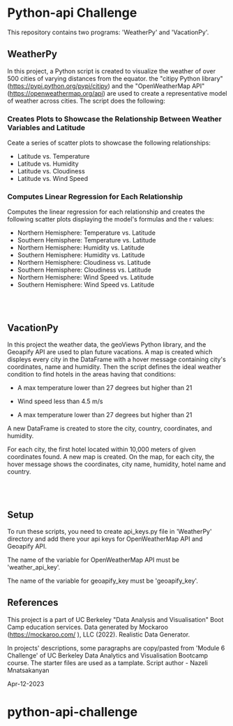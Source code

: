 # Python-api Challenge

This repository contains two programs: 'WeatherPy' and 'VacationPy'.

## WeatherPy 
In this project, a Python script is created to  visualize the weather of over 500 cities of varying distances from the equator.
the "citipy Python library" (https://pypi.python.org/pypi/citipy) and the "OpenWeatherMap API" (https://openweathermap.org/api) are used to create a representative model of weather across cities.
The script does the following:
### Creates Plots to Showcase the Relationship Between Weather Variables and Latitude
Ceate a series of scatter plots to showcase the following relationships:

* Latitude vs. Temperature 
* Latitude vs. Humidity 
* Latitude vs. Cloudiness
* Latitude vs. Wind Speed

### Computes Linear Regression for Each Relationship
Computes the linear regression for each relationship and creates the following scatter plots displaying the model's formulas and the r values:

* Northern Hemisphere: Temperature vs. Latitude
* Southern Hemisphere: Temperature vs. Latitude 
* Northern Hemisphere: Humidity vs. Latitude
* Southern Hemisphere: Humidity vs. Latitude
* Northern Hemisphere: Cloudiness vs. Latitude
* Southern Hemisphere: Cloudiness vs. Latitude
* Northern Hemisphere: Wind Speed vs. Latitude
* Southern Hemisphere: Wind Speed vs. Latitude

<br/><br/>


## VacationPy 

In this project the weather data, the geoViews Python library, and the Geoapify API are used to plan future vacations. A map is created which displeys every city in the DataFrame with a hover message containing city's coordinates, name and humidity.  Then the script defines the ideal weather condition to find hotels in the areas having that conditions:

* A max temperature lower than 27 degrees but higher than 21

* Wind speed less than 4.5 m/s

* A max temperature lower than 27 degrees but higher than 21


A new DataFrame is created to store the city, country, coordinates, and humidity.

For each city, the first hotel located within 10,000 meters of given coordinates found.
A new map is created. On the map, for each city, the hover message shows the coordinates, city name, humidity, hotel name and country.

<br/><br/>

## Setup
To run these scripts, you need to create api_keys.py file in 'WeatherPy' directory and add there your api keys for OpenWeatherMap API and Geoapify API. 

The name of the variable for OpenWeatherMap API must be 'weather_api_key'.

The name of the variable for geoapify_key must be 'geoapify_key'.





## References
This project is a part of UC Berkeley "Data Analysis and Visualisation" Boot Camp education services.
Data generated by Mockaroo (https://mockaroo.com/ ), LLC (2022). Realistic Data Generator.

In projects' descriptions, some paragraphs are copy/pasted from 'Module 6 Challenge' of UC Berkeley Data Analytics and Visualisation Bootcamp course.
The starter files are used as a tamplate.
Script author - Nazeli Mnatsakanyan
 
Apr-12-2023


# python-api-challenge